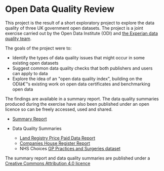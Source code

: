 # Open Data Quality Review

This project is the result of a short exploratory project to explore the data quality of three UK government open datasets. 
The project is a joint exercise carried out by the Open Data Institute (ODI) and [the Experian data quality team](https://www.edq.com/uk).

The goals of the project were to:

* Identify the types of data quality issues that might occur in some existing open datasets
* Suggest common data quality checks that both publishers and users can apply to data
* Explore the idea of an "open data quality index", building on the ODIâ€™s existing work on open data certificates and benchmarking open data

The findings are available in a summary report. The data quality summaries produced during the exercise have also been published under 
an open licence so can be freely accessed, used and shared.

* [Summary Report](https://github.com/theodi/opendata-quality-review/blob/master/REPORT.md)

* Data Quality Summaries
  * [Land Registry Price Paid Data Report](https://paulmalyon.github.io/land-registry-price-paid-data-quality/)
  * [Companies House Register Report](https://paulmalyon.github.io/companies-house-corporate-dataset-column-stats/)
  * NHS Choices [GP Practices and Surgeries dataset](https://paulmalyon.github.io/gp-practices-and-surgeries-data-quality-overview/)

The summary report and data quality summaries are published under a [Creative Commons Attribution 4.0 licence](https://creativecommons.org/licenses/by/4.0/)
